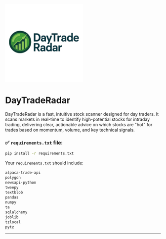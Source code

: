 <img src="logo.png" alt="Logo" style="width:50%;">

# DayTradeRadar

DayTradeRadar is a fast, intuitive stock scanner designed for day traders. It scans markets in real-time to identify high-potential stocks for intraday trading, delivering clear, actionable advice on which stocks are "hot" for trades based on momentum, volume, and key technical signals.

### ✅ `requirements.txt` file:

```bash
pip install -r requirements.txt
```

Your `requirements.txt` should include:
```
alpaca-trade-api
polygon
newsapi-python
tweepy
textblob
pandas
numpy
ta
sqlalchemy
joblib
tzlocal
pytz
```

---



